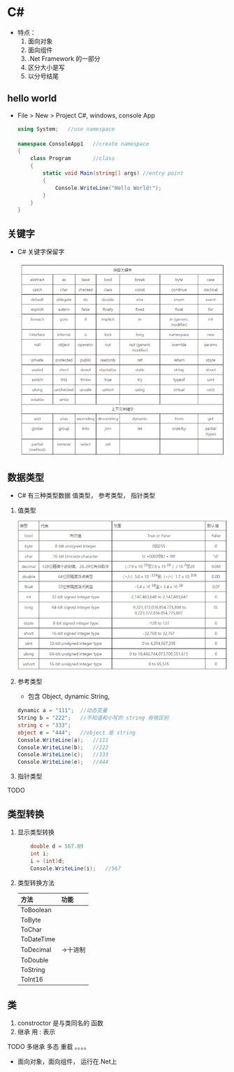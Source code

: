 # C#

- 特点： 
    1. 面向对象
    2. 面向组件
    3. .Net Framework 的一部分
    4. 区分大小是写
    5. 以分号结尾


## hello world

- File > New > Project  C#, windows, console App

    ```c#
    using System;   //use namespace

    namespace ConsoleApp1   //create namespace
    {
        class Program       //class
        {
            static void Main(string[] args) //entry point
            {
                Console.WriteLine("Hello World!");
            }
        }
    }
    ```

## 关键字

- C# 关键字保留字

    ![](./img/keywords.png)

## 数据类型

- C# 有三种类型数据 值类型， 参考类型， 指针类型

1. 值类型

    ![](./img/ValueType.png)

2. 参考类型

    - 包含 Object, dynamic String,

    ```c#
    dynamic a = "111";  //动态变量
    String b = "222";   //不知道和小写的 string 有啥区别
    string c = "333";
    object e = "444";   //object 是 string
    Console.WriteLine(a);   //111  
    Console.WriteLine(b);   //222
    Console.WriteLine(c);   //333
    Console.WriteLine(e);   //444
    ```

3. 指针类型

TODO

## 类型转换

1. 显示类型转换

    ```c#
        double d = 567.89
        int i;
        i = (int)d;
        Console.WriteLine(i);   //567
    ```
2. 类型转换方法

    方法 | 功能
    -|-
    ToBoolean | 
    ToByte | 
    ToChar | 
    ToDateTime | 
    ToDecimal | ->十进制
    ToDouble | 
    ToString | 
    ToInt16 | 


## 类

1. constroctor 是与类同名的  函数
2. 继承  用 : 表示


TODO  多继承  多态  重载 。。。。
- 面向对象，面向组件， 运行在.Net上
